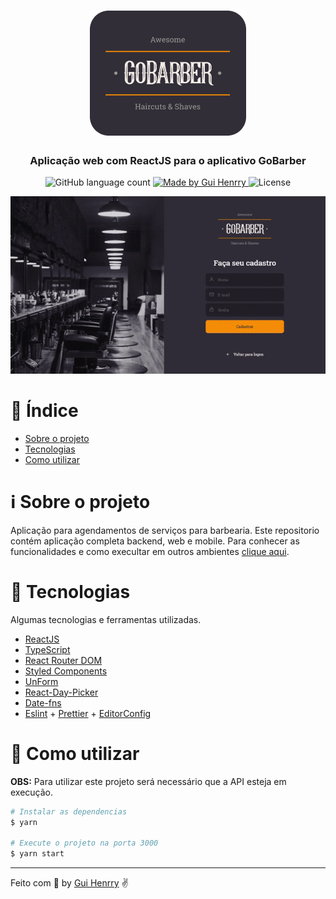 <h1 align="center">
  <img alt="GoBarber" src="../.github/logo.png" width="250px" />
</h1>

<h3 align="center">
  Aplicação web com ReactJS para o aplicativo GoBarber
</h3>

<p align="center">
  <img alt="GitHub language count" src="https://img.shields.io/github/languages/count/Guihenrry/gobarber?color=%23FF9000">

  <a href="https://www.linkedin.com/in/guilhermehenrry/">
    <img alt="Made by Gui Henrry" src="https://img.shields.io/badge/made%20by-Gui%20Henrry-%23FF9000">
  </a>

  <img alt="License" src="https://img.shields.io/badge/licence-MIT-%23FF9000">
</p>

<p align="center">
  <img alt="Mockup" src="../.github/web-demo.gif" width="600px" />
</p>

# :pushpin: Índice

- [Sobre o projeto](#:information_source-sobre-o-projeto)
- [Tecnologias](#rocket-tecnologias)
- [Como utilizar](#construction_worker-como-utilizar)

# :information_source: Sobre o projeto
Aplicação para agendamentos de serviços para barbearia. Este repositorio contém aplicação completa backend, web e mobile. Para conhecer as funcionalidades e como execultar em outros ambientes [clique aqui](https://github.com/Guihenrry/gobarber).

# :rocket: Tecnologias

Algumas tecnologias e ferramentas utilizadas.

- [ReactJS](https://reactjs.org/)
- [TypeScript](https://www.typescriptlang.org/)
- [React Router DOM](https://reacttraining.com/react-router/)
- [Styled Components](https://styled-components.com/)
- [UnForm](https://unform.dev/)
- [React-Day-Picker](https://react-day-picker.js.org/)
- [Date-fns](https://date-fns.org/)
- [Eslint](https://eslint.org/) + [Prettier](https://prettier.io/) + [EditorConfig](https://editorconfig.org/)


# :construction_worker: Como utilizar

**OBS:** Para utilizar este projeto será necessário que a API esteja em execução.

```bash
# Instalar as dependencias
$ yarn

# Execute o projeto na porta 3000
$ yarn start
```

---

Feito com 🧡 by [Gui Henrry](https://www.linkedin.com/in/guilhermehenrry/) ✌

